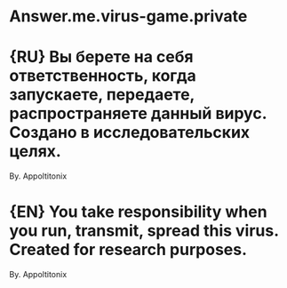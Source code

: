 # Answer.me.virus-game.private
{RU}
Вы берете на себя ответственность, 
когда запускаете, передаете, распространяете данный вирус. Создано в исследовательских целях.
========
By. Appoltitonix

{EN}
You take responsibility
when you run, transmit, spread this virus. Created for research purposes.
========
By. Appoltitonix
